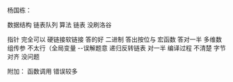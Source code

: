 杨国栋：

数据结构 链表队列
算法 链表 没刷洛谷

指针    完全可以
硬链接软链接 答的好
二进制 答出按位与
宏函数  答对一半
多维数组传参   不太行（全局变量 --误解题意
递归反转链表   对一半
编译过程    不清楚
字节对齐    没问题


附加： 函数调用    错误较多



